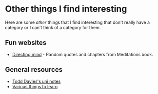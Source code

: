 # Other things I find interesting
Here are some _other_ things that I find interesting that don't really have a category or I can't think of a category for them.

## Fun websites
- [Directing mind](http://directingmind.com/) - Random quotes and chapters from Meditations book.

## General resources
- [Todd Davies's uni notes](https://todddavies.co.uk/#Notes)
- [Various things to learn](https://github.com/gyuho/learn)
